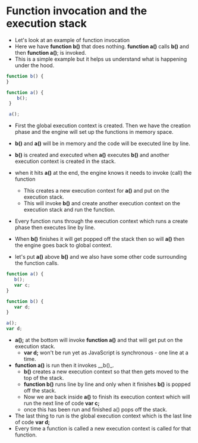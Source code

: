 # Function invocation and the execution stack
+ Let's look at an example of function invocation
+ Here we have __function b()__ that does nothing. __function a()__ calls __b()__ and then __function a()__; is invoked. 
+ This is a simple example but it helps us understand what is happening under the hood.
```javascript
function b() {
}

function a() {
    b();
 }

 a();
```
+ First the global execution context is created. Then we have the creation phase and the engine will set up the functions in memory space.
+ __b()__ and __a()__ will be in memory and the code will be executed line by line.
+ __b()__ is created and executed when __a()__ executes __b()__ and another execution context is created in the stack.
+ when it hits __a()__ at the end, the engine knows it needs to invoke (call) the function
    + This creates a new execution context for __a()__ and put on the execution stack.
    + This will invoke __b()__ and create another execution context on the execution stack and run the function.
+ Every function runs through the execution context which runs a create phase then executes line by line.
+ When __b()__ finishes it will get popped off the stack then so will __a()__ then the engine goes back to global context.

+ let's put __a()__ above __b()__ and we also have some other code surrounding the function calls.

```javascript
function a() {
   b();
   var c;
}

function b() {
   var d;
}

a();
var d;
```

+ __a();__ at the bottom will invoke __function a()__ and that will get put on the execution stack.
    + __var d;__ won't be run yet as JavaScript is synchronous - one line at a time.
+ __function a()__ is run then it invokes __b()_.
    + __b()__ creates a new execution context so that then gets moved to the top of the stack.
    + __function b()__ runs line by line and only when it finishes __b()__ is popped off the stack.
    + Now we are back inside __a()__ to finish its execution context which will run the next line of code __var c;__
    + once this has been run and finished a() pops off the stack.
+ The last thing to run is the global execution context which is the last line of code __var d;__
+ Every time a function is called a new execution context is called for that function.